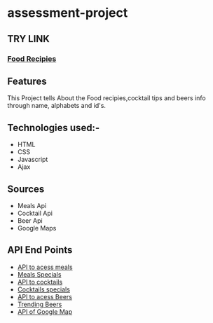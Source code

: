 # **assessment-project**
## **TRY LINK**
 ### [**Food Recipies**](https://utkarshkororo.github.io/assessment-project/)
## **Features**
This Project tells About the Food recipies,cocktail tips and beers info through name, alphabets and id's.
## **Technologies used:-**
* HTML
* CSS
* Javascript
* Ajax
## **Sources**
* Meals Api
* Cocktail Api
* Beer Api
* Google Maps
## **API End Points**
* [API to acess meals](https://www.themealdb.com/api/json/v1/1/search.php?s=)
* [Meals Specials](https://www.themealdb.com/api/json/v1/1/random.php)
* [API to cocktails](https://www.thecocktaildb.com/api/json/v1/1/search.php?s=)
* [Cocktails specials](https://www.thecocktaildb.com/api/json/v1/1/random.php)
* [API to acess Beers](https://api.punkapi.com/v2/beers?beer_name=)
* [Trending Beers](https://api.punkapi.com/v2/beers/random)
* [API of Google Map](https://www.google.com/maps/embed/v1/place?key=AIzaSyA0s1a7phLN0iaD6-UE7m4qP-z21pH0eSc)
